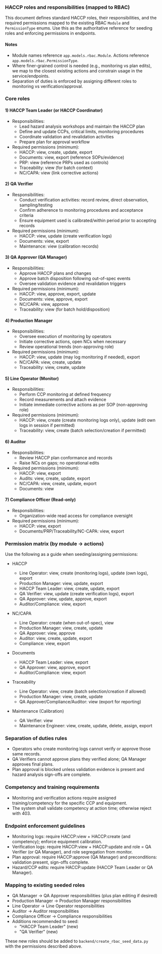 ### HACCP roles and responsibilities (mapped to RBAC)

This document defines standard HACCP roles, their responsibilities, and the required permissions mapped to the existing RBAC `Module` and `PermissionType` enums. Use this as the authoritative reference for seeding roles and enforcing permissions in endpoints.

#### Notes
- Module names reference `app.models.rbac.Module`. Actions reference `app.models.rbac.PermissionType`.
- Where finer-grained control is needed (e.g., monitoring vs plan edits), we map to the closest existing actions and constrain usage in the service/endpoints.
- Separation of duties is enforced by assigning different roles to monitoring vs verification/approval.

### Core roles

#### 1) HACCP Team Leader (or HACCP Coordinator)
- Responsibilities:
  - Lead hazard analysis workshops and maintain the HACCP plan
  - Define and update CCPs, critical limits, monitoring procedures
  - Coordinate validation and revalidation activities
  - Prepare plan for approval workflow
- Required permissions (minimum):
  - HACCP: view, create, update, export
  - Documents: view, export (reference SOPs/evidence)
  - PRP: view (reference PRPs used as controls)
  - Traceability: view (for batch context)
  - NC/CAPA: view (link corrective actions)

#### 2) QA Verifier
- Responsibilities:
  - Conduct verification activities: record review, direct observation, sampling/testing
  - Confirm adherence to monitoring procedures and acceptance criteria
  - Ensure equipment used is calibrated/within period prior to accepting records
- Required permissions (minimum):
  - HACCP: view, update (create verification logs)
  - Documents: view, export
  - Maintenance: view (calibration records)

#### 3) QA Approver (QA Manager)
- Responsibilities:
  - Approve HACCP plans and changes
  - Approve batch disposition following out-of-spec events
  - Oversee validation evidence and revalidation triggers
- Required permissions (minimum):
  - HACCP: view, approve, export, update
  - Documents: view, approve, export
  - NC/CAPA: view, approve
  - Traceability: view (for batch hold/disposition)

#### 4) Production Manager
- Responsibilities:
  - Oversee execution of monitoring by operators
  - Initiate corrective actions, open NCs when necessary
  - Review operational trends (non-approving role)
- Required permissions (minimum):
  - HACCP: view, update (may log monitoring if needed), export
  - NC/CAPA: view, create, update
  - Traceability: view, create, update

#### 5) Line Operator (Monitor)
- Responsibilities:
  - Perform CCP monitoring at defined frequency
  - Record measurements and attach evidence
  - Initiate immediate corrective actions as per SOP (non-approving role)
- Required permissions (minimum):
  - HACCP: view, create (create monitoring logs only), update (edit own logs in session if permitted)
  - Traceability: view, create (batch selection/creation if permitted)

#### 6) Auditor
- Responsibilities:
  - Review HACCP plan conformance and records
  - Raise NCs on gaps; no operational edits
- Required permissions (minimum):
  - HACCP: view, export
  - Audits: view, create, update, export
  - NC/CAPA: view, create, update, export
  - Documents: view

#### 7) Compliance Officer (Read-only)
- Responsibilities:
  - Organization-wide read access for compliance oversight
- Required permissions (minimum):
  - HACCP: view, export
  - Documents/PRP/Traceability/NC-CAPA: view, export

### Permission matrix (by module → actions)

Use the following as a guide when seeding/assigning permissions:

- HACCP
  - Line Operator: view, create (monitoring logs), update (own logs), export
  - Production Manager: view, update, export
  - HACCP Team Leader: view, create, update, export
  - QA Verifier: view, update (create verification logs), export
  - QA Approver: view, update, approve, export
  - Auditor/Compliance: view, export

- NC/CAPA
  - Line Operator: create (when out-of-spec), view
  - Production Manager: view, create, update
  - QA Approver: view, approve
  - Auditor: view, create, update, export
  - Compliance: view, export

- Documents
  - HACCP Team Leader: view, export
  - QA Approver: view, approve, export
  - Auditor/Compliance: view, export

- Traceability
  - Line Operator: view, create (batch selection/creation if allowed)
  - Production Manager: view, create, update
  - QA Approver/Compliance/Auditor: view (export for reporting)

- Maintenance (Calibration)
  - QA Verifier: view
  - Maintenance Engineer: view, create, update, delete, assign, export

### Separation of duties rules

- Operators who create monitoring logs cannot verify or approve those same records.
- QA Verifiers cannot approve plans they verified alone; QA Manager approves final plans.
- Plan approval is blocked unless validation evidence is present and hazard analysis sign-offs are complete.

### Competency and training requirements

- Monitoring and verification actions require assigned training/competency for the specific CCP and equipment.
- The system shall validate competency at action time; otherwise reject with 403.

### Endpoint enforcement guidelines

- Monitoring logs: require HACCP:view + HACCP:create (and competency); enforce equipment calibration.
- Verification logs: require HACCP:view + HACCP:update and role = QA Verifier (or QA Manager), and role segregation from monitor.
- Plan approval: require HACCP:approve (QA Manager) and preconditions: validation present, sign-offs complete.
- Hazard/CCP edits: require HACCP:update (HACCP Team Leader or QA Manager).

### Mapping to existing seeded roles

- QA Manager → QA Approver responsibilities (plus plan editing if desired)
- Production Manager → Production Manager responsibilities
- Line Operator → Line Operator responsibilities
- Auditor → Auditor responsibilities
- Compliance Officer → Compliance responsibilities
- Additions recommended to seed:
  - "HACCP Team Leader" (new)
  - "QA Verifier" (new)

These new roles should be added to `backend/create_rbac_seed_data.py` with the permissions described above.


